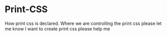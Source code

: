 Print-CSS
=========

How print css is declared. Where we are controlling the print css please let me know I want to create print css please help me 